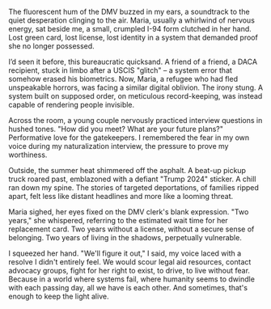 The fluorescent hum of the DMV buzzed in my ears, a soundtrack to the quiet desperation clinging to the air. Maria, usually a whirlwind of nervous energy, sat beside me, a small, crumpled I-94 form clutched in her hand. Lost green card, lost license, lost identity in a system that demanded proof she no longer possessed.

I’d seen it before, this bureaucratic quicksand. A friend of a friend, a DACA recipient, stuck in limbo after a USCIS "glitch" – a system error that somehow erased his biometrics. Now, Maria, a refugee who had fled unspeakable horrors, was facing a similar digital oblivion. The irony stung. A system built on supposed order, on meticulous record-keeping, was instead capable of rendering people invisible.

Across the room, a young couple nervously practiced interview questions in hushed tones. "How did you meet? What are your future plans?" Performative love for the gatekeepers. I remembered the fear in my own voice during my naturalization interview, the pressure to prove my worthiness.

Outside, the summer heat shimmered off the asphalt. A beat-up pickup truck roared past, emblazoned with a defiant "Trump 2024" sticker. A chill ran down my spine. The stories of targeted deportations, of families ripped apart, felt less like distant headlines and more like a looming threat.

Maria sighed, her eyes fixed on the DMV clerk's blank expression. "Two years," she whispered, referring to the estimated wait time for her replacement card. Two years without a license, without a secure sense of belonging. Two years of living in the shadows, perpetually vulnerable.

I squeezed her hand. "We'll figure it out," I said, my voice laced with a resolve I didn't entirely feel. We would scour legal aid resources, contact advocacy groups, fight for her right to exist, to drive, to live without fear. Because in a world where systems fail, where humanity seems to dwindle with each passing day, all we have is each other. And sometimes, that's enough to keep the light alive.